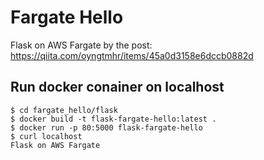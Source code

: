 # Fargate Hello

Flask on AWS Fargate by the post: https://qiita.com/oyngtmhr/items/45a0d3158e6dccb0882d


## Run docker conainer on localhost

```
$ cd fargate_hello/flask
$ docker build -t flask-fargate-hello:latest .
$ docker run -p 80:5000 flask-fargate-hello
$ curl localhost
Flask on AWS Fargate
```

